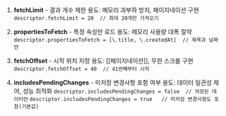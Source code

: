 1. **fetchLimit** - 결과 개수 제한
	용도: 메모리 과부하 방지, 페이지네이션 구현
	```descriptor.fetchLimit = 20  // 최대 20개만 가져오기```

2. **propertiesToFetch** - 특정 속성만 로드
	 용도: 메모리 사용량 대폭 절약
	 ```descriptor.propertiesToFetch = [\.title, \.createdAt]  // 제목과 날짜만```
	 
3. **fetchOffset** - 시작 위치 지정
	용도: [[페이지네이션]], 무한 스크롤 구현
	 ```descriptor.fetchOffset = 40  // 41번째부터 시작```
4. **includesPendingChanges** - 미저장 변경사항 포함 여부
	 용도: 데이터 일관성 제어, 성능 최적화
	 ```descriptor.includesPendingChanges = false  // 저장된 데이터만```
	 ```descriptor.includesPendingChanges = true   // 미저장 변경사항도 포함(기본값)```
